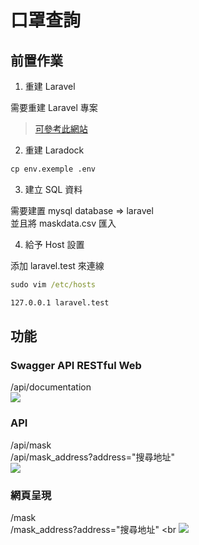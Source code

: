 # 口罩查詢

## 前置作業

1. 重建 Laravel

需要重建 Laravel 專案 <br>
>[可參考此網站](https://campus-xoops.tn.edu.tw/modules/tad_book3/page.php?tbdsn=1255) 

2. 重建 Laradock

``` cmd
cp env.exemple .env
```

3. 建立 SQL 資料

需要建置 mysql database => laravel <br>
並且將 maskdata.csv 匯入 <br>

4. 給予 Host 設置

添加 laravel.test 來連線 <br>
``` cmd
sudo vim /etc/hosts

127.0.0.1 laravel.test
```

## 功能

### Swagger API RESTful Web
/api/documentation <br>
![](https://i.imgur.com/mNXCe2x.png)

### API
/api/mask <br>
/api/mask_address?address="搜尋地址"<br>
![](https://i.imgur.com/4iguDG6.png)


### 網頁呈現
/mask <br>
/mask_address?address="搜尋地址" <br
![](https://i.imgur.com/WSL3Hl8.png)
